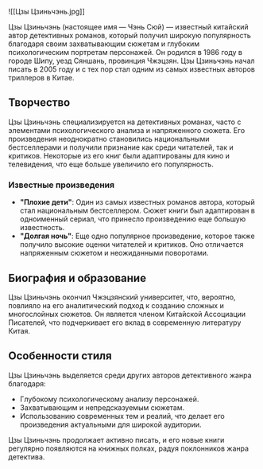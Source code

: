![[Цзы Цзиньчэнь.jpg]]

Цзы Цзиньчэнь (настоящее имя — Чэнь Сюй) — известный китайский автор детективных романов, который получил широкую популярность благодаря своим захватывающим сюжетам и глубоким психологическим портретам персонажей. Он родился в 1986 году в городе Шипу, уезд Сяншань, провинция Чжэцзян. Цзы Цзиньчэнь начал писать в 2005 году и с тех пор стал одним из самых известных авторов триллеров в Китае.

## **Творчество**
Цзы Цзиньчэнь специализируется на детективных романах, часто с элементами психологического анализа и напряженного сюжета. Его произведения неоднократно становились национальными бестселлерами и получили признание как среди читателей, так и критиков. Некоторые из его книг были адаптированы для кино и телевидения, что еще больше увеличило его популярность.

### **Известные произведения**
- **"Плохие дети"**: Один из самых известных романов автора, который стал национальным бестселлером. Сюжет книги был адаптирован в одноименный сериал, что принесло произведению еще большую известность.
- **"Долгая ночь"**: Еще одно популярное произведение, которое также получило высокие оценки читателей и критиков. Оно отличается напряженным сюжетом и неожиданными поворотами.

## **Биография и образование**
Цзы Цзиньчэнь окончил Чжэцзянский университет, что, вероятно, повлияло на его аналитический подход к созданию сложных и многослойных сюжетов. Он является членом Китайской Ассоциации Писателей, что подчеркивает его вклад в современную литературу Китая.

## **Особенности стиля**
Цзы Цзиньчэнь выделяется среди других авторов детективного жанра благодаря:
- Глубокому психологическому анализу персонажей.
- Захватывающим и непредсказуемым сюжетам.
- Использованию современных тем и реалий, что делает его произведения актуальными для широкой аудитории.

Цзы Цзиньчэнь продолжает активно писать, и его новые книги регулярно появляются на книжных полках, радуя поклонников жанра детектива.